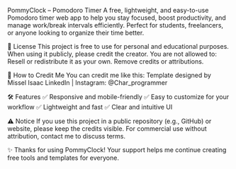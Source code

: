 PommyClock – Pomodoro Timer
A free, lightweight, and easy-to-use Pomodoro timer web app to help you stay focused, boost productivity, and manage work/break intervals efficiently. Perfect for students, freelancers, or anyone looking to organize their time better.

📜 License
This project is free to use for personal and educational purposes. When using it publicly, please credit the creator. You are not allowed to:
Resell or redistribute it as your own.
Remove credits or attributions.

👏 How to Credit Me
You can credit me like this:
Template designed by Missel Isaac
LinkedIn | Instagram: @Char_programmer

🛠️ Features
✅ Responsive and mobile-friendly
✅ Easy to customize for your workflow
✅ Lightweight and fast
✅ Clear and intuitive UI

⚠️ Notice
If you use this project in a public repository (e.g., GitHub) or website, please keep the credits visible.
For commercial use without attribution, contact me to discuss terms.

✨ Thanks for using PommyClock!
Your support helps me continue creating free tools and templates for everyone.
